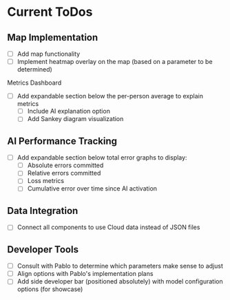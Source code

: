 # Current ToDos

## Map Implementation

- [ ] Add map functionality
- [ ] Implement heatmap overlay on the map (based on a parameter to be determined)

Metrics Dashboard

- [ ] Add expandable section below the per-person average to explain metrics
  - [ ] Include AI explanation option
  - [ ] Add Sankey diagram visualization

## AI Performance Tracking

- [ ] Add expandable section below total error graphs to display:
  - [ ] Absolute errors committed
  - [ ] Relative errors committed
  - [ ] Loss metrics
  - [ ] Cumulative error over time since AI activation
     
## Data Integration

- [ ] Connect all components to use Cloud data instead of JSON files

## Developer Tools

- [ ] Consult with Pablo to determine which parameters make sense to adjust
- [ ] Align options with Pablo's implementation plans
- [ ] Add side developer bar (positioned absolutely) with model configuration options (for showcase)
